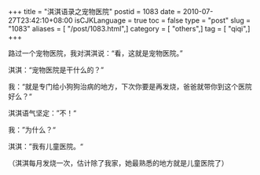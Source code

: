 +++
title = "淇淇语录之宠物医院"
postid = 1083
date = 2010-07-27T23:42:10+08:00
isCJKLanguage = true
toc = false
type = "post"
slug = "1083"
aliases = [ "/post/1083.html",]
category = [ "others",]
tag = [ "qiqi",]
+++


路过一个宠物医院，我对淇淇说：“看，这就是宠物医院。”

淇淇：“宠物医院是干什么的？”

我：“就是专门给小狗狗治病的地方，下次你要是再发烧，爸爸就带你到这个医院好么？“

淇淇语气坚定：”不！“

我：”为什么？“

淇淇：”我有儿童医院。“


（淇淇每月发烧一次，估计除了我家，她最熟悉的地方就是儿童医院了）

